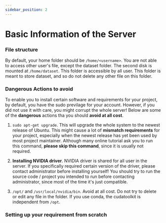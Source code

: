 ```yaml
---
sidebar_position: 2
---
```


# Basic Information of the Server

### File structure

By default, your home folder should be `/home/<username>`. You are not able to access other user's file, except the dataset folder. The second disk is mounted at `/home/dataset`. This folder is accessible by all user. This folder is meant to store dataset, and so do not delete any other file on this folder.

### Dangerous Actions to avoid

To enable you to install certain software and requirements for your project, by default, you have the sudo previlage for your account. However, if you did not use it with care, you might corrupt the whole server! Below are some of the **dangerous** actions tha you should **avoid at all cost**.

1. `sudo apt-get upgrade`. This will upgrade the whole system to the newest release of Ubuntu. This might cause a lot of **mismatch requirements** for your project, especially when the newest release has yet been used by most project maintainer. Although many online tutorial ask you to run this command, **please skip this command**, since it is usually not required.

2. **Installing NVIDIA driver**. NVIDIA driver is shared for all user in the server. If you specifically required certain version of the driver, please contact administrator before installing yourself! You should try to run the source code / project you intended to run before contacting administrator, since most of the time it's just compatible.

3. `/opt/` and `/usr/local/nvidia/bin`. Avoid at all cost. Do not try to delete or edit any file in the folder. If you use conda, the cudatoolkit is independent from `/opt`.

### Setting up your requirement from scratch
